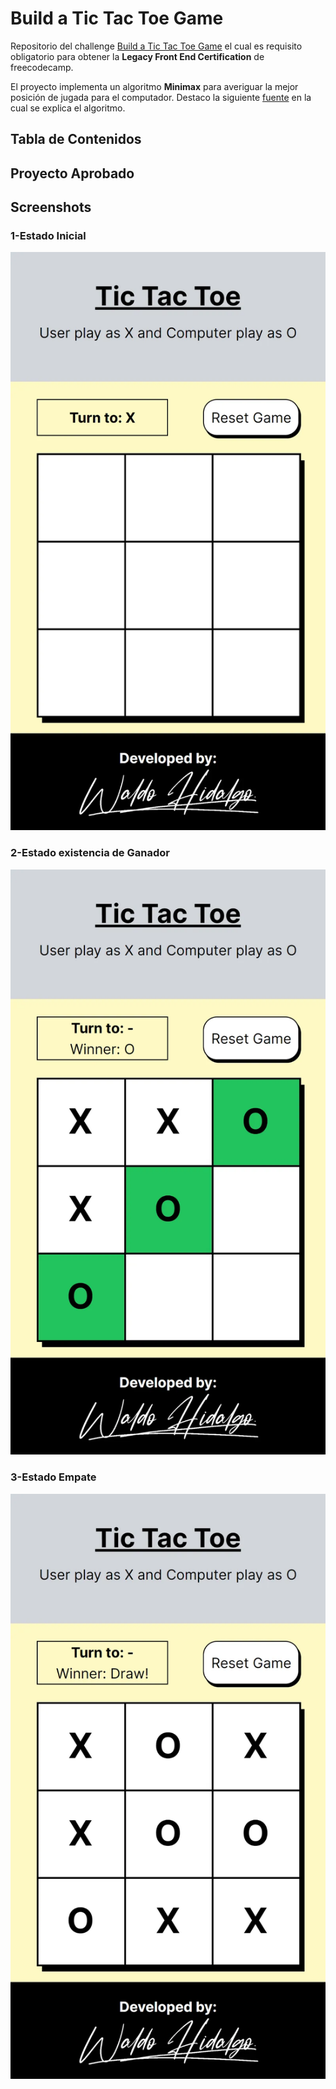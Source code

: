 # Build a Tic Tac Toe Game

Repositorio del challenge [Build a Tic Tac Toe Game](https://www.freecodecamp.org/learn/coding-interview-prep/take-home-projects/build-a-tic-tac-toe-game) el cual es requisito obligatorio para obtener la **Legacy Front End Certification** de freecodecamp.

El proyecto implementa un algoritmo **Minimax** para averiguar la mejor posición de jugada para el computador. Destaco la siguiente [fuente](https://www.freecodecamp.org/news/how-to-make-your-tic-tac-toe-game-unbeatable-by-using-the-minimax-algorithm-9d690bad4b37/) en la cual se explica el algoritmo.

## Tabla de Contenidos

## Proyecto Aprobado

## Screenshots

### 1-Estado Inicial

![Estado Inicial Screenshot](./screenshots/home.webp)

### 2-Estado existencia de Ganador

![Estado existencia de Ganador Screenshot](./screenshots/winner.webp)

### 3-Estado Empate

![Estado Empate Screenshot](./screenshots/draw.webp)

